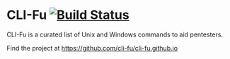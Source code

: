 # CLI-Fu [![Build Status][]][travis]

[Build Status]: https://github.com/cli-fu/cli-fu.github.io.svg?branch=master
[travis]: https://github.com/cli-fu/cli-fu.github.io

CLI-Fu is a curated list of Unix and Windows commands to aid pentesters.

Find the project at https://github.com/cli-fu/cli-fu.github.io
